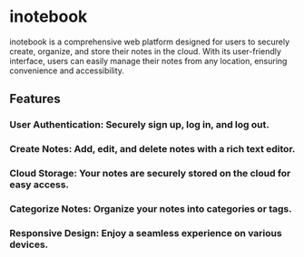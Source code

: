# inotebook

inotebook is a comprehensive web platform designed for users to securely create, organize, and store their notes in the cloud. With its user-friendly interface, users can easily manage their notes from any location, ensuring convenience and accessibility.

## Features

### User Authentication: Securely sign up, log in, and log out.
### Create Notes: Add, edit, and delete notes with a rich text editor.
### Cloud Storage: Your notes are securely stored on the cloud for easy access.
### Categorize Notes: Organize your notes into categories or tags.
### Responsive Design: Enjoy a seamless experience on various devices.
